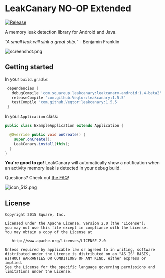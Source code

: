 # LeakCanary NO-OP Extended

[![Release](https://jitpack.io/v/veqtor/leakcanary-android-no-op-extended.svg)](https://jitpack.io/#Veqtor/leakcanary-android-no-op-extended)

A memory leak detection library for Android and Java.

*“A small leak will sink a great ship.”* - Benjamin Franklin

![screenshot.png](assets/screenshot.png)

## Getting started

In your `build.gradle`:

```gradle
 dependencies {
   debugCompile 'com.squareup.leakcanary:leakcanary-android:1.4-beta2'
   releaseCompile 'com.github.Veqtor:leakcanary:1.5.5'
   testCompile 'com.github.Veqtor:leakcanary:1.5.5'
 }
```

In your `Application` class:

```java
public class ExampleApplication extends Application {

  @Override public void onCreate() {
    super.onCreate();
    LeakCanary.install(this);
  }
}
```

**You're good to go!** LeakCanary will automatically show a notification when an activity memory leak is detected in your debug build.

Questions? Check out [the FAQ](https://github.com/square/leakcanary/wiki/FAQ)!

![icon_512.png](assets/icon_512.png)

## License

    Copyright 2015 Square, Inc.

    Licensed under the Apache License, Version 2.0 (the "License");
    you may not use this file except in compliance with the License.
    You may obtain a copy of the License at

       http://www.apache.org/licenses/LICENSE-2.0

    Unless required by applicable law or agreed to in writing, software
    distributed under the License is distributed on an "AS IS" BASIS,
    WITHOUT WARRANTIES OR CONDITIONS OF ANY KIND, either express or implied.
    See the License for the specific language governing permissions and
    limitations under the License.
